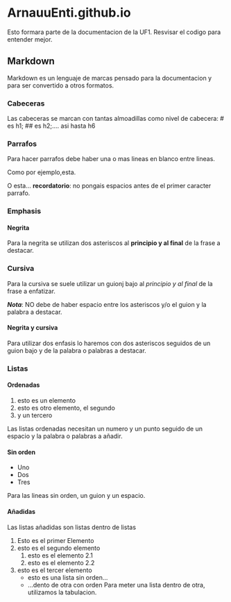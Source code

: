 # ArnauuEnti.github.io

Esto formara parte de la documentacion de la UF1. Resvisar el codigo para entender mejor.

## Markdown

Markdown es un lenguaje de marcas pensado para la documentacion y para ser convertido a otros formatos.

### Cabeceras

Las cabeceras se marcan con tantas almoadillas como nivel de cabecera: # es h1; ## es h2;.... asi hasta h6

### Parrafos

Para hacer parrafos debe haber una o mas lineas en blanco entre lineas.

Como por ejemplo,esta.

O esta... **recordatorio**: no pongais espacios antes de el primer caracter parrafo.

### Emphasis

#### Negrita

Para la negrita se utilizan dos asteriscos al **principio y al final** de la frase a destacar.

### Cursiva 

Para la cursiva se suele utilizar un guionj bajo al _principio y al final_ de la frase a enfatizar.

**_Nota_**: NO debe de haber espacio entre los asteriscos y/o el guion y la palabra a destacar.

#### Negrita y cursiva

Para utilizar dos enfasis lo haremos con dos asteriscos seguidos de un guion bajo y de la palabra o palabras a destacar.

### Listas

#### Ordenadas

1. esto es un elemento
2. esto es otro elemento, el segundo
3. y un tercero

Las listas ordenadas necesitan un numero y un punto seguido de un espacio y la palabra o palabras a añadir.

#### Sin orden

- Uno
- Dos
- Tres

Para las lineas sin orden, un guion y un espacio.

#### Añadidas 

Las listas añadidas son listas dentro de listas

1. Esto es el primer Elemento
2. esto es el segundo elemento
	1. esto es el elemento 2.1
	2. esto es el elemento 2.2
3. esto es el tercer elemento
	- esto es una lista sin orden...
	- ...dento de otra con orden
Para meter una lista dentro de otra, utilizamos la tabulacion.
